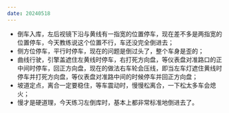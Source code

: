 ```yaml
---
date: 20240518
---
```


- 倒车入库，左后视镜下沿与黄线有一指宽的位置停车，现在差不多是两指宽的位置停车，今天教练说这个位置不行，车还没完全倒进去；
- 侧方位停车，平行时停车，现在的问题是倒过头了，整个车身是歪的；
- 曲线行驶，引擎盖遮住左黄线时停车，右打死方向盘，等仪表盘对准路口的正中间时停车，回正方向盘，现在的做法右车轮会压线，即当左车灯遮住黄线时停车并打死方向盘，等仪表盘对准路中间的时候停车并回正方向盘；
- 坡道定点，离合一定要稳住，等车震动时，慢慢松离合，一下松太多车会熄火；
- 慢才是硬道理，今天练习左倒库时，基本上都非常标准地倒进去了。